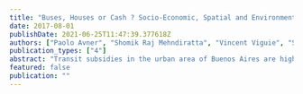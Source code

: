 ```yaml
---
title: "Buses, Houses or Cash ? Socio-Economic, Spatial and Environmental Consequences of Reforming Public Transport Subsidies in Buenos Aires"
date: 2017-08-01
publishDate: 2021-06-25T11:47:39.377618Z
authors: ["Paolo Avner", "Shomik Raj Mehndiratta", "Vincent Viguie", "Stephane Hallegatte"]
publication_types: ["4"]
abstract: "Transit subsidies in the urban area of Buenos Aires are high, amounting to a total of US$5 billion for 2012. They have been challenged on several counts: suspected of driving urban sprawl and associated infrastructure costs, diverting resources from system maintenance, and failing to reach the poor among others. In this context, this paper examines the impacts of cost recovery fares under a range of different policy scenarios that could cushion the impact of fare increases. The alternative scenarios that are scrutinized are the uncompensated removal of the transit subsidy, its replacement by a lump sum transfer, and its replacement by two different construction subsidy schemes. Using a dynamic urban model (NEDUM-2D) calibrated for the urban area of Buenos Aires, all scenarios are assessed along four dimensions: (i) the efficiency/welfare impact on residents, (ii) the impacts on the internal structure of the urban area and sprawl, (iii) the impact on commuting-related carbon dioxide emissions, and (iv) the redistributive impacts, with a focus on the poorest households. A series of results emerge. First, there are consumption-related welfare gains for residents associated with replacing the transit subsidy by a lump sum transfer. Second, there are only moderate reductions in urbanization over time and thus infrastructure costs associated with the subsidy removal. Third, the replacement of the transit subsidy leads to only moderate increases in carbon dioxide emissions despite lower public transport mode shares, because households will chose to settle closer to jobs, thereby reducing commuting distances. Finally, the replacement of the transit subsidy by a lump sum transfer will lead to short-term harsh redistributive impacts for captive transit users in some areas of the urban area. Medium-term adjustments of land and housing prices will partially mitigate the negative impacts of higher transport costs for tenants, but will further hurt homeowners."
featured: false
publication: ""
---
```


